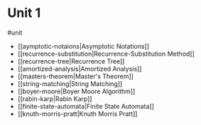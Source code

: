 # Unit 1
#unit

- [[aymptotic-notaions|Asymptotic Notations]]
- [[recurrence-substitution|Recurrence-Substitution Method]]
- [[recurrence-tree|Recurrence Tree]]
- [[amortized-analysis|Amortized Analysis]]
- [[masters-theorem|Master's Theorem]]
- [[string-matching|String Matching]]
- [[boyer-moore|Boyer Moore Algorithm]]
- [[rabin-karp|Rabin Karp]]
- [[finite-state-automata|Finite State Automata]]
- [[knuth-morris-pratt|Knuth Morris Pratt]]
